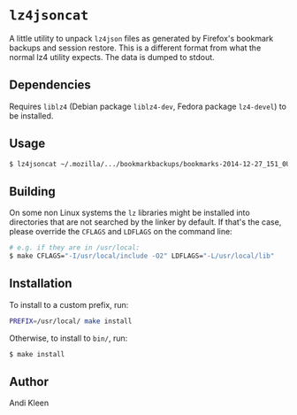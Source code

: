 # `lz4jsoncat`

A little utility to unpack `lz4json` files as generated by Firefox's bookmark backups and session restore.
This is a different format from what the normal lz4 utility expects.
The data is dumped to stdout.

## Dependencies

Requires `liblz4` (Debian package `liblz4-dev`, Fedora package `lz4-devel`) to be installed.

## Usage

```bash
$ lz4jsoncat ~/.mozilla/.../bookmarkbackups/bookmarks-2014-12-27_151_0UCIWGB4x3hhQXpuSMs5WQ==.jsonlz4
```

## Building

On some non Linux systems the `lz` libraries might be installed into directories that are not searched by the linker by default. If that's the case, please override the `CFLAGS` and `LDFLAGS` on the command line:

```bash
# e.g. if they are in /usr/local:
$ make CFLAGS="-I/usr/local/include -O2" LDFLAGS="-L/usr/local/lib"
```

## Installation

To install to a custom prefix, run:

```bash
PREFIX=/usr/local/ make install
```

Otherwise, to install to `bin/`, run:

```bash
$ make install
```

## Author

Andi Kleen
